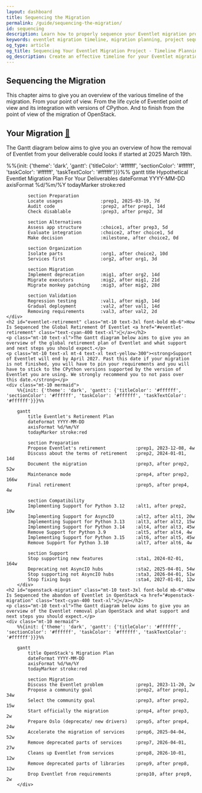 ```yaml
---
layout: dashboard
title: Sequencing the Migration
permalink: /guide/sequencing-the-migration/
id: sequencing
description: Learn how to properly sequence your Eventlet migration project with timelines and Gantt charts. This guide covers planning your transition, aligning with Eventlet's retirement timeline, and the OpenStack community's migration approach.
keywords: eventlet migration timeline, migration planning, project sequencing, gantt chart, openstack migration, eventlet retirement, phased migration
og_type: article
og_title: Sequencing Your Eventlet Migration Project - Timeline Planning Guide
og_description: Create an effective timeline for your Eventlet migration project with Gantt charts and practical milestone planning based on the OpenStack community's approach.
---
```

<section>
    <h1 class="text-4xl font-bold mb-6">Sequencing the Migration</h1>
    <p class="mt-10 text-xl">This chapter aims to give you an overview of the various timeline of the migration. From your point of view. From the life cycle of Eventlet point of view and its integration with versions of CPython. And to finish from the point of view of the migration of OpenStack.</p>
    <h2 id="your-migration" class="mt-10 text-3xl font-bold mb-6">Your Migration <a href="#your-migration" class="text-cyan-400 text-xl">🔗</a></h2>
    <p class="mt-10 text-xl">The Gantt diagram below aims to give you an overview of how the removal of Eventlet from your deliverable could looks if started at 2025 March 19th.</p>
    <div class="mt-10 mermaid">
        %%{init: {'theme': 'dark', 'gantt': {'titleColor': '#ffffff', 'sectionColor': '#ffffff', 'taskColor': '#ffffff', 'taskTextColor': '#ffffff'}}}%%
        gantt
            title Hypothetical Eventlet Migration Plan For Your Deliverables
            dateFormat YYYY-MM-DD
            axisFormat %d/%m/%Y
            todayMarker stroke:red
            
            section Preparation
            Locate usages              :prep1, 2025-03-19, 7d
            Audit code                 :prep2, after prep1, 14d
            Check disablable           :prep3, after prep2, 3d
            
            section Alternatives
            Assess app structure       :choice1, after prep3, 5d
            Evaluate integration       :choice2, after choice1, 5d
            Make decision              :milestone, after choice2, 0d
            
            section Organization
            Isolate parts              :org1, after choice2, 10d
            Services first             :org2, after org1, 3d
            
            section Migration
            Implement deprecation      :mig1, after org2, 14d
            Migrate executors          :mig2, after mig1, 21d
            Migrate monkey patching    :mig3, after mig2, 28d
            
            section Validation
            Regression testing         :val1, after mig3, 14d
            Gradual deployment         :val2, after val1, 14d
            Removing requirements      :val3, after val2, 2d
    </div>
    <h2 id="eventlet-retirement" class="mt-10 text-3xl font-bold mb-6">How Is Sequenced the Global Retirement Of Eventlet <a href="#eventlet-retirement" class="text-cyan-400 text-xl">🔗</a></h2>
    <p class="mt-10 text-xl">The Gantt diagram below aims to give you an overview of the global retirement plan of Eventlet and what support and next steps you should expect.</p>
    <p class="mt-10 text-xl mt-4 text-xl text-yellow-300"><strong>Support of Eventlet will end by April 2027. Past this date if your migration is not finished, you will have to pin your requirements and you will have to stick to the CPython versions supported by the version of Eventlet you are using. We strongly recommend you to not pass over this date.</strong></p>
    <div class="mt-10 mermaid">
        %%{init: {'theme': 'dark', 'gantt': {'titleColor': '#ffffff', 'sectionColor': '#ffffff', 'taskColor': '#ffffff', 'taskTextColor': '#ffffff'}}}%%

        gantt
            title Eventlet's Retirement Plan
            dateFormat YYYY-MM-DD
            axisFormat %d/%m/%Y
            todayMarker stroke:red
            
            section Preparation
            Propose Eventlet's retirement           :prep1, 2023-12-08, 4w
            Discuss about the terms of retirement   :prep2, 2024-01-01, 14d
            Document the migration                  :prep3, after prep2, 52w
            Maintenance mode                        :prep4, after prep2, 166w
            Final retirement                        :prep5, after prep4, 4w
            
            section Compatibility
            Implementing Support for Python 3.12    :alt1, after prep2, 10w
            Implementing Support for AsyncIO        :alt2, after alt1, 20w
            Implementing Support for Python 3.13    :alt3, after alt2, 15w
            Implementing Support for Python 3.14    :alt4, after alt3, 45w
            Remove Support for Python 3.9           :alt5, after alt4, 4w
            Implementing Support for Python 3.15    :alt6, after alt5, 45w
            Remove Support for Python 3.10          :alt7, after alt6, 4w
            
            section Support
            Stop supporting new features            :sta1, 2024-02-01, 164w
            Deprecating not AsyncIO hubs            :sta2, 2025-04-01, 54w
            Stop supporting not AsyncIO hubs        :sta3, 2026-04-01, 51w
            Stop fixing bugs                        :sta4, 2027-01-01, 12w
        </div>
    <h2 id="openstack-migration" class="mt-10 text-3xl font-bold mb-6">How Is Sequenced the abandon of Eventlet in OpenStack <a href="#openstack-migration" class="text-cyan-400 text-xl">🔗</a></h2>
    <p class="mt-10 text-xl">The Gantt diagram below aims to give you an overview of the Eventlet removal plan OpenStack and what support and next steps you should expect.</p>
    <div class="mt-10 mermaid">
        %%{init: {'theme': 'dark', 'gantt': {'titleColor': '#ffffff', 'sectionColor': '#ffffff', 'taskColor': '#ffffff', 'taskTextColor': '#ffffff'}}}%%

        gantt
            title OpenStack's Migration Plan
            dateFormat YYYY-MM-DD
            axisFormat %d/%m/%Y
            todayMarker stroke:red
            
            section Migration
            Discuss the Eventlet problem            :prep1, 2023-11-20, 2w
            Propose a community goal                :prep2, after prep1, 34w
            Select the community goal               :prep3, after prep2, 15w
            Start officially the migration          :prep4, after prep3, 2w
            Prepare Oslo (deprecate/ new drivers)   :prep5, after prep4, 24w
            Accelerate the migration of services    :prep6, 2025-04-04, 52w
            Remove deprecated parts of services     :prep7, 2026-04-01, 27w
            Cleans up Eventlet from services        :prep8, 2026-10-01, 12w
            Remove deprecated parts of libraries    :prep9, after prep8, 12w
            Drop Eventlet from requirements         :prep10, after prep9, 2w
        </div>
</section>